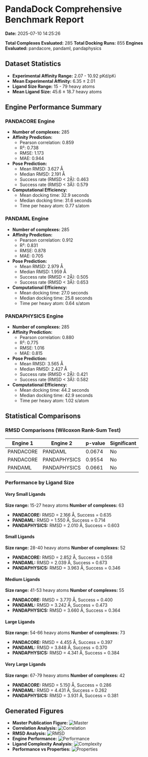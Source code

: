 # PandaDock Comprehensive Benchmark Report

**Date:** 2025-07-10 14:25:26

**Total Complexes Evaluated:** 285
**Total Docking Runs:** 855
**Engines Evaluated:** pandacore, pandaml, pandaphysics

## Dataset Statistics

- **Experimental Affinity Range:** 2.07 - 10.92 pKd/pKi
- **Mean Experimental Affinity:** 6.35 ± 2.01
- **Ligand Size Range:** 15 - 79 heavy atoms
- **Mean Ligand Size:** 45.6 ± 18.7 heavy atoms

## Engine Performance Summary

### PANDACORE Engine

- **Number of complexes:** 285
- **Affinity Prediction:**
  - Pearson correlation: 0.859
  - R²: 0.738
  - RMSE: 1.173
  - MAE: 0.944
- **Pose Prediction:**
  - Mean RMSD: 3.627 Å
  - Median RMSD: 2.191 Å
  - Success rate (RMSD < 2Å): 0.463
  - Success rate (RMSD < 3Å): 0.579
- **Computational Efficiency:**
  - Mean docking time: 32.9 seconds
  - Median docking time: 31.6 seconds
  - Time per heavy atom: 0.77 s/atom

### PANDAML Engine

- **Number of complexes:** 285
- **Affinity Prediction:**
  - Pearson correlation: 0.912
  - R²: 0.831
  - RMSE: 0.878
  - MAE: 0.705
- **Pose Prediction:**
  - Mean RMSD: 2.979 Å
  - Median RMSD: 1.959 Å
  - Success rate (RMSD < 2Å): 0.505
  - Success rate (RMSD < 3Å): 0.653
- **Computational Efficiency:**
  - Mean docking time: 27.0 seconds
  - Median docking time: 25.8 seconds
  - Time per heavy atom: 0.64 s/atom

### PANDAPHYSICS Engine

- **Number of complexes:** 285
- **Affinity Prediction:**
  - Pearson correlation: 0.880
  - R²: 0.775
  - RMSE: 1.016
  - MAE: 0.815
- **Pose Prediction:**
  - Mean RMSD: 3.565 Å
  - Median RMSD: 2.427 Å
  - Success rate (RMSD < 2Å): 0.421
  - Success rate (RMSD < 3Å): 0.582
- **Computational Efficiency:**
  - Mean docking time: 44.2 seconds
  - Median docking time: 42.9 seconds
  - Time per heavy atom: 1.02 s/atom

## Statistical Comparisons

### RMSD Comparisons (Wilcoxon Rank-Sum Test)

| Engine 1 | Engine 2 | p-value | Significant |
|----------|----------|---------|-------------|
| PANDACORE | PANDAML | 0.0674 | No |
| PANDACORE | PANDAPHYSICS | 0.9554 | No |
| PANDAML | PANDAPHYSICS | 0.0661 | No |

### Performance by Ligand Size

#### Very Small Ligands

**Size range:** 15-27 heavy atoms
**Number of complexes:** 63

- **PANDACORE:** RMSD = 2.166 Å, Success = 0.635
- **PANDAML:** RMSD = 1.550 Å, Success = 0.714
- **PANDAPHYSICS:** RMSD = 2.010 Å, Success = 0.603

#### Small Ligands

**Size range:** 28-40 heavy atoms
**Number of complexes:** 52

- **PANDACORE:** RMSD = 2.852 Å, Success = 0.558
- **PANDAML:** RMSD = 2.039 Å, Success = 0.673
- **PANDAPHYSICS:** RMSD = 3.963 Å, Success = 0.346

#### Medium Ligands

**Size range:** 41-53 heavy atoms
**Number of complexes:** 55

- **PANDACORE:** RMSD = 3.770 Å, Success = 0.400
- **PANDAML:** RMSD = 3.242 Å, Success = 0.473
- **PANDAPHYSICS:** RMSD = 3.660 Å, Success = 0.364

#### Large Ligands

**Size range:** 54-66 heavy atoms
**Number of complexes:** 73

- **PANDACORE:** RMSD = 4.455 Å, Success = 0.397
- **PANDAML:** RMSD = 3.848 Å, Success = 0.370
- **PANDAPHYSICS:** RMSD = 4.341 Å, Success = 0.384

#### Very Large Ligands

**Size range:** 67-79 heavy atoms
**Number of complexes:** 42

- **PANDACORE:** RMSD = 5.150 Å, Success = 0.286
- **PANDAML:** RMSD = 4.431 Å, Success = 0.262
- **PANDAPHYSICS:** RMSD = 3.931 Å, Success = 0.381

## Generated Figures

- **Master Publication Figure:** ![Master](master_publication_figure.png)
- **Correlation Analysis:** ![Correlation](correlation_analysis.png)
- **RMSD Analysis:** ![RMSD](rmsd_analysis.png)
- **Engine Performance:** ![Performance](engine_performance.png)
- **Ligand Complexity Analysis:** ![Complexity](ligand_complexity_analysis.png)
- **Performance vs Properties:** ![Properties](performance_vs_properties.png)
